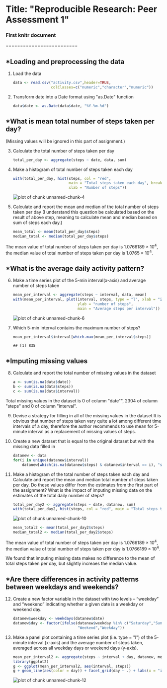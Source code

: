 # Title: "Reproducible Research: Peer Assessment 1"
### First knitr document 
=========================


## *Loading and preprocessing the data

1. Load the data
    
    ```r
    data <- read.csv("activity.csv",header=TRUE,
                     colClasses=c("numeric","character","numeric"))
    ```

2. Transform date into a Date format using "as.Date" function
    
    ```r
    data$date <- as.Date(data$date, "%Y-%m-%d")
    ```

## *What is mean total number of steps taken per day? 

(Missing values will be ignored in this part of assignment.) 

3. Calculate the total number of steps taken per day
    
    ```r
    total_per_day <- aggregate(steps ~ date, data, sum)
    ```

4. Make a histogram of total number of steps taken each day
    
    ```r
    with(total_per_day, hist(steps, col = "red", 
                             main = "Total steps taken each day", breaks = 53, 
                             xlab = "Number of steps"))
    ```
    
    ![plot of chunk unnamed-chunk-4](figure/unnamed-chunk-4-1.png)

5. Calculate and report the mean and median of the total number of steps taken per day
(I understand this question be calculated based on the result of above step, meaning to calculate mean and median based on sum of steps each day.) 
    
    ```r
    mean_total <- mean(total_per_day$steps)
    median_total <- median(total_per_day$steps)
    ```
The mean value of total number of steps taken per day is 1.0766189 &times; 10<sup>4</sup>, the median value of total number of steps taken per day is 1.0765 &times; 10<sup>4</sup>.


## *What is the average daily activity pattern?

6. Make a time series plot of the 5-min interval(x-axis) and average number of steps taken
    
    ```r
    mean_per_interval <- aggregate(steps ~ interval, data, mean)
    with(mean_per_interval, plot(interval, steps, type = "l", xlab = "interval", 
                                 ylab = "number of steps", 
                                 main = "Average steps per interval"))
    ```
    
    ![plot of chunk unnamed-chunk-6](figure/unnamed-chunk-6-1.png)

7. Which 5-min interval contains the maximum number of steps?
    
    ```r
    mean_per_interval$interval[which.max(mean_per_interval$steps)]
    ```
    
    ```
    ## [1] 835
    ```

## *Imputing missing values

8. Calculate and report the total number of missing values in the dataset
    
    ```r
    a <- sum(is.na(data$date))
    b <- sum(is.na(data$steps))
    c <- sum(is.na(data$interval))
    ```
Total missing values in the dataset is 0 of column "date"", 2304 of column "steps" and 0 of column "interval".

9. Devise a strategy for filling in all of the missing values in the dataset
It is obvious that number of steps taken vary quite a lot among different time intervals of a day, therefore the author recommends to use mean for 5-minute interval as a replacement of missing values of steps. 

10. Create a new dataset that is equal to the original dataset but with the missing data filled in
    
    ```r
    datanew <- data
    for(i in unique(datanew$interval))
        datanew[which(is.na(datanew$steps) & datanew$interval == i), "steps"] <- mean(datanew[datanew$interval == i, "steps"], na.rm = TRUE)
    ```

11. Make a histogram of the total number of steps taken each day and Calculate and report the mean and median total number of steps taken per day. Do these values differ from the estimates from the first part of the assignment? What is the impact of imputing missing data on the estimates of the total daily number of steps?
    
    ```r
    total_per_day2 <- aggregate(steps ~ date, datanew, sum)
    with(total_per_day2, hist(steps, col = "red", main = "Total steps taken each day(without NA)", breaks = 61, xlab = "Number of steps"))
    ```
    
    ![plot of chunk unnamed-chunk-10](figure/unnamed-chunk-10-1.png)
    
    ```r
    mean_total2 <- mean(total_per_day2$steps)
    median_total2 <- median(total_per_day2$steps)
    ```
The mean value of total number of steps taken per day is 1.0766189 &times; 10<sup>4</sup>, the median value of total number of steps taken per day is 1.0766189 &times; 10<sup>4</sup>.

We found that imputing missing data makes no difference to the mean of total steps taken per day, but slightly increaes the median value. 

## *Are there differences in activity patterns between weekdays and weekends?

12. Create a new factor variable in the dataset with two levels – “weekday” and “weekend” indicating whether a given date is a weekday or weekend day.
    
    ```r
    datanew$weekday <- weekdays(datanew$date)
    datanew$day <- factor(ifelse(datanew$weekday %in% c("Saturday","Sunday"),
                                 "Weekend","Weekday"))
    ```

13. Make a panel plot containing a time series plot (i.e. type = "l") of the 5-minute interval (x-axis) and the average number of steps taken, averaged across all weekday days or weekend days (y-axis). 
    
    
    ```r
    mean_per_interval2 <- aggregate(steps ~ interval + day, datanew, mean)
    library(ggplot2)
    g <- ggplot(mean_per_interval2, aes(interval, steps))
    g + geom_line(aes(color = day)) + facet_grid(day ~ .) + labs(x = "interval", y = "number of steps", title = "Average number of steps by interval")
    ```
    
    ![plot of chunk unnamed-chunk-12](figure/unnamed-chunk-12-1.png)

